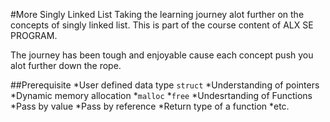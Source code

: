 #More Singly Linked List
Taking the learning journey alot further on the concepts of singly linked list. This is part of the course content of ALX SE PROGRAM.

The journey has been tough and enjoyable cause each concept push you alot further down the rope.

##Prerequisite
*User defined data type `struct`
*Understanding of pointers
*Dynamic memory allocation
	*`malloc`
	*`free`
*Undesrtanding of Functions
	*Pass by value
	*Pass by reference
	*Return type of a function
	*etc.
